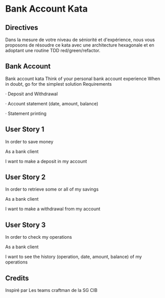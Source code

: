 # Bank Account Kata

## Directives
Dans la mesure de votre niveau de séniorité et d'expérience, nous vous proposons de résoudre ce kata avec une architecture hexagonale et en adoptant une routine TDD red/green/refactor.

## Bank Account
Bank account kata Think of your personal bank account experience When in doubt, go for the simplest solution Requirements

·         Deposit and Withdrawal

·         Account statement (date, amount, balance)

·         Statement printing


## User Story 1

In order to save money

As a bank client

I want to make a deposit in my account



## User Story 2

In order to retrieve some or all of my savings

As a bank client

I want to make a withdrawal from my account



## User Story 3

In order to check my operations

As a bank client

I want to see the history (operation, date, amount, balance) of my operations

## Credits
Inspiré par Les teams craftman de la SG CIB

